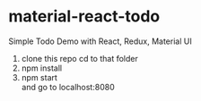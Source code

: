 # material-react-todo
Simple Todo Demo with React, Redux, Material UI

1. clone this repo cd to that folder
2. npm install  
3. npm start  
and go to localhost:8080
